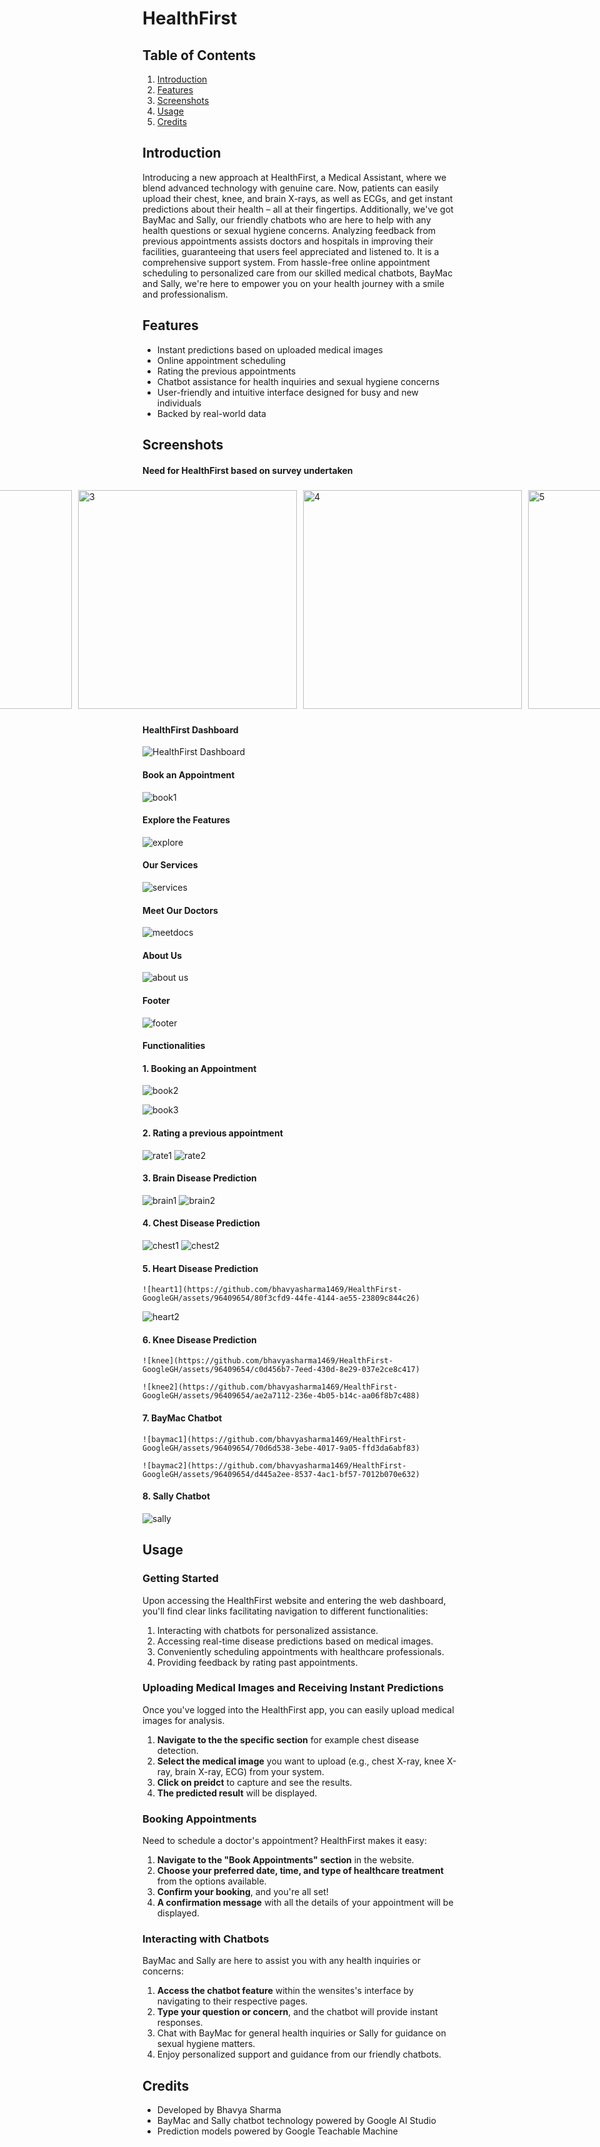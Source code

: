 # HealthFirst

## Table of Contents

1. [Introduction](#introduction)
2. [Features](#features)
3. [Screenshots](#screenshots)
4. [Usage](#usage)
5. [Credits](#credits)

## Introduction

Introducing a new approach at HealthFirst, a Medical Assistant, where we blend advanced technology with genuine care. Now, patients can easily upload their chest, knee, and brain X-rays, as well as ECGs, and get instant predictions about their health – all at their fingertips. Additionally, we've got BayMac and Sally, our friendly chatbots who are here to help with any health questions or sexual hygiene concerns. Analyzing feedback from previous appointments assists doctors and hospitals in improving their facilities, guaranteeing that users feel appreciated and listened to. It is a comprehensive support system. From hassle-free online appointment scheduling to personalized care from our skilled medical chatbots, BayMac and Sally, we're here to empower you on your health journey with a smile and professionalism.

## Features

- Instant predictions based on uploaded medical images
- Online appointment scheduling
- Rating the previous appointments
- Chatbot assistance for health inquiries and sexual hygiene concerns
- User-friendly and intuitive interface designed for busy and new individuals
- Backed by real-world data

## Screenshots
#### Need for HealthFirst based on survey undertaken
<div style="display:flex;justify-content:center;">
    <img src="https://github.com/bhavyasharma1469/HealthFirst-GoogleGH/assets/96409654/321ce489-ac82-460a-8ce0-1764f158c834" alt="1" style="width:350px;margin:5px;"/>
    <img src="https://github.com/bhavyasharma1469/HealthFirst-GoogleGH/assets/96409654/88965be7-01b8-44b5-8ffd-46dd818b783f" alt="2" style="width:350px;margin:5px;"/>
    <img src="https://github.com/bhavyasharma1469/HealthFirst-GoogleGH/assets/96409654/9683d3dd-d18e-414f-b4ce-7cafa228b5ae" alt="3" style="width:350px;margin:5px;"/>
    <img src="https://github.com/bhavyasharma1469/HealthFirst-GoogleGH/assets/96409654/116b3e50-cc8c-4bc6-8373-a17aead804db" alt="4" style="width:350px;margin:5px;"/>
    <img src="https://github.com/bhavyasharma1469/HealthFirst-GoogleGH/assets/96409654/db0eaef3-a33b-444a-99a0-484238d6ac2b" alt="5" style="width:350px;margin:5px;"/>
    <img src="https://github.com/bhavyasharma1469/HealthFirst-GoogleGH/assets/96409654/992e67f1-f4a5-4835-b306-aad1f0fd38b1" alt="6" style="width:350px;margin:5px;"/>
</div>






#### HealthFirst Dashboard
![HealthFirst Dashboard](https://github.com/bhavyasharma1469/HealthFirst-GoogleGH/assets/96409654/34775d11-3519-474c-8945-33d5a185e453)

#### Book an Appointment
![book1](https://github.com/bhavyasharma1469/HealthFirst-GoogleGH/assets/96409654/4ed75eec-340d-4e38-aba4-3f0e162853a8)

#### Explore the Features
![explore](https://github.com/bhavyasharma1469/HealthFirst-GoogleGH/assets/96409654/b36bfa31-b271-4f65-b630-34540cb78432)

#### Our Services
![services](https://github.com/bhavyasharma1469/HealthFirst-GoogleGH/assets/96409654/596bbf83-1420-4ebe-b31d-52f129988a90)


#### Meet Our Doctors
![meetdocs](https://github.com/bhavyasharma1469/HealthFirst-GoogleGH/assets/96409654/5885478d-b1af-4b59-9e0a-55461dd0c617)

#### About Us
![about us](https://github.com/bhavyasharma1469/HealthFirst-GoogleGH/assets/96409654/c8bfd83e-d55e-4a14-b3f4-5efea8a822a7)

#### Footer
![footer](https://github.com/bhavyasharma1469/HealthFirst-GoogleGH/assets/96409654/04cc1bee-2b72-4be3-ad21-85668dde48aa)


#### Functionalities
#### 1. Booking an Appointment
   ![book2](https://github.com/bhavyasharma1469/HealthFirst-GoogleGH/assets/96409654/be5e57d9-f0ad-45fb-96ff-b4338b3b50d6)
   
![book3](https://github.com/bhavyasharma1469/HealthFirst-GoogleGH/assets/96409654/a66b5579-2cda-43a9-84ad-ca238f4def4d)

#### 2. Rating a previous appointment
   ![rate1](https://github.com/bhavyasharma1469/HealthFirst-GoogleGH/assets/96409654/ee84ac99-fa47-465e-81bf-58c79c6f6883)
   ![rate2](https://github.com/bhavyasharma1469/HealthFirst-GoogleGH/assets/96409654/e9744896-f5e9-45cf-94c6-e185e260d73f)


#### 3. Brain Disease Prediction
   ![brain1](https://github.com/bhavyasharma1469/HealthFirst-GoogleGH/assets/96409654/d99e8203-9639-4c82-a098-21696c5ef983)
   ![brain2](https://github.com/bhavyasharma1469/HealthFirst-GoogleGH/assets/96409654/69609648-5297-4917-886f-bad0a3f6a7cf)


#### 4. Chest Disease Prediction
   ![chest1](https://github.com/bhavyasharma1469/HealthFirst-GoogleGH/assets/96409654/8d0af1cb-94bc-4a15-8c31-921cc9bf984f)
![chest2](https://github.com/bhavyasharma1469/HealthFirst-GoogleGH/assets/96409654/81229aa8-37cb-41d6-94a8-a35fb7462d0e)

#### 5. Heart Disease Prediction
    ![heart1](https://github.com/bhavyasharma1469/HealthFirst-GoogleGH/assets/96409654/80f3cfd9-44fe-4144-ae55-23809c844c26)

   ![heart2](https://github.com/bhavyasharma1469/HealthFirst-GoogleGH/assets/96409654/021234ab-07af-4492-b849-a23e85fb46ee)


#### 6. Knee Disease Prediction
    ![knee](https://github.com/bhavyasharma1469/HealthFirst-GoogleGH/assets/96409654/c0d456b7-7eed-430d-8e29-037e2ce8c417)
    
    ![knee2](https://github.com/bhavyasharma1469/HealthFirst-GoogleGH/assets/96409654/ae2a7112-236e-4b05-b14c-aa06f8b7c488)



#### 7. BayMac Chatbot
    ![baymac1](https://github.com/bhavyasharma1469/HealthFirst-GoogleGH/assets/96409654/70d6d538-3ebe-4017-9a05-ffd3da6abf83)
    
    ![baymac2](https://github.com/bhavyasharma1469/HealthFirst-GoogleGH/assets/96409654/d445a2ee-8537-4ac1-bf57-7012b070e632)




#### 8. Sally Chatbot
![sally](https://github.com/bhavyasharma1469/HealthFirst-GoogleGH/assets/96409654/47f2ee66-7b52-40d2-9c62-eda993a2cc20)

## Usage

### Getting Started

Upon accessing the HealthFirst website and entering the web dashboard, you'll find clear links facilitating navigation to different functionalities:
1. Interacting with chatbots for personalized assistance.
2. Accessing real-time disease predictions based on medical images.
3. Conveniently scheduling appointments with healthcare professionals.
4. Providing feedback by rating past appointments.

### Uploading Medical Images and Receiving Instant Predictions

Once you've logged into the HealthFirst app, you can easily upload medical images for analysis.

1. **Navigate to the the specific section** for example chest disease detection.
2. **Select the medical image** you want to upload (e.g., chest X-ray, knee X-ray, brain X-ray, ECG) from your system.
3. **Click on preidct** to capture and see the results.
4. **The predicted result** will be displayed.  


### Booking Appointments

Need to schedule a doctor's appointment? HealthFirst makes it easy:

1. **Navigate to the "Book Appointments" section** in the website.
2. **Choose your preferred date, time, and type of healthcare treatment** from the options available.
3. **Confirm your booking**, and you're all set!
4. **A confirmation message** with all the details of your appointment will be displayed.

### Interacting with Chatbots

BayMac and Sally are here to assist you with any health inquiries or concerns:

1. **Access the chatbot feature** within the wensites's interface by navigating to their respective pages.
2. **Type your question or concern**, and the chatbot will provide instant responses.
3. Chat with BayMac for general health inquiries or Sally for guidance on sexual hygiene matters.
4. Enjoy personalized support and guidance from our friendly chatbots.


## Credits

- Developed by Bhavya Sharma
- BayMac and Sally chatbot technology powered by Google AI Studio
- Prediction models powered by Google Teachable Machine

